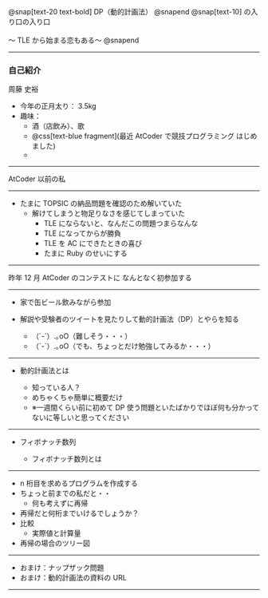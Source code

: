 @snap[text-20 text-bold]
DP（動的計画法）
@snapend
@snap[text-10]
の入り口の入り口
<br>
<br>
～ TLE から始まる恋もある～
@snapend

---

### 自己紹介

周藤 史裕

- 今年の正月太り： 3.5kg
- 趣味：
  - 酒（店飲み）、歌
  - @css[text-blue fragment](最近 AtCoder で競技プログラミング はじめました)
  -

---

AtCoder 以前の私

---

- たまに TOPSIC の納品問題を確認のため解いていた
  - 解けてしまうと物足りなさを感じてしまっていた
    - TLE にならないと、なんだこの問題つまらなんな
    - TLE になってからが勝負
    - TLE を AC にできたときの喜び
    - たまに Ruby のせいにする

---

昨年 12 月 AtCoder のコンテストに
なんとなく初参加する

---

- 家で缶ビール飲みながら参加

- 解説や受験者のツイートを見たりして動的計画法（DP）とやらを知る
  - （´-`）.｡oO（難しそう・・・）
  - （´-`）.｡oO（でも、ちょっとだけ勉強してみるか・・・）

---

- 動的計画法とは

  - 知っている人？
  - めちゃくちゃ簡単に概要だけ
  - ※一週間くらい前に初めて DP 使う問題といたばかりでほぼ何も分かってないに等しいと思ってください

---

- フィボナッチ数列

  - フィボナッチ数列とは

---

- n 桁目を求めるプログラムを作成する
- ちょっと前までの私だと・・
  - 何も考えずに再帰
- 再帰だと何桁までいけるでしょうか？
- 比較
  - 実際値と計算量
- 再帰の場合のツリー図

---

- おまけ：ナップザック問題
- おまけ：動的計画法の資料の URL

---
